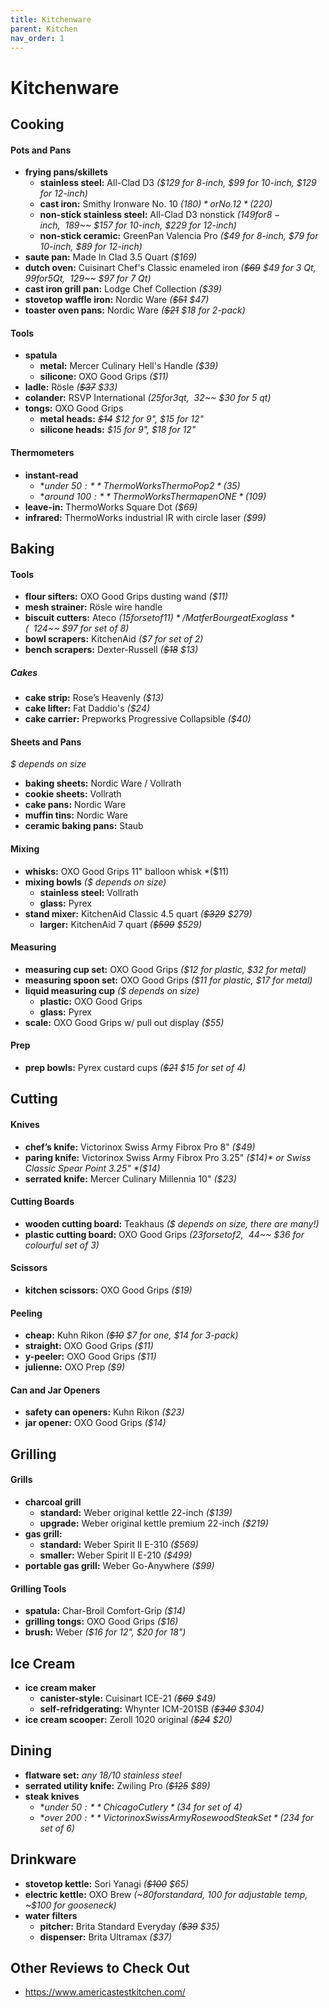 ```yaml
---
title: Kitchenware
parent: Kitchen
nav_order: 1
---
```

# Kitchenware

## Cooking

#### Pots and Pans

- **frying pans/skillets** 
	- **stainless steel:** All-Clad D3 *($129 for 8-inch, $99 for 10-inch, $129 for 12-inch)*
	- **cast iron:** Smithy Ironware No. 10 *($180)* or No. 12 *($220)*
	- **non-stick stainless steel:** All-Clad D3 nonstick *($149 for 8-inch, ~~$189~~ $157 for 10-inch, $229 for 12-inch)*
	- **non-stick ceramic:** GreenPan Valencia Pro *($49 for 8-inch, $79 for 10-inch, $89 for 12-inch)*
- **saute pan:** Made In Clad 3.5 Quart *($169)*
- **dutch oven:** Cuisinart Chef's Classic enameled iron *(~~$69~~ $49 for 3 Qt, $99 for 5 Qt, ~~$129~~ $97 for 7 Qt)* 
- **cast iron grill pan:** Lodge Chef Collection *($39)*
- **stovetop waffle iron:** Nordic Ware *(~~$51~~ $47)*
- **toaster oven pans:** Nordic Ware *(~~$21~~ $18 for 2-pack)*

#### Tools

- **spatula** 
	- **metal:** Mercer Culinary Hell's Handle *($39)*
	- **silicone:** OXO Good Grips *($11)*
- **ladle:** Rösle *(~~$37~~ $33)*
- **colander:** RSVP International *($25 for 3 qt, ~~$32~~ $30 for 5 qt)*
- **tongs:** OXO Good Grips 
	- **metal heads:** *~~$14~~ $12 for 9", $15 for 12"*
	- **silicone heads:** *$15 for 9", $18 for 12"*

#### Thermometers

- **instant-read** 
	- **under $50:** ThermoWorks ThermoPop 2 *($35)*
	- **around $100:** ThermoWorks Thermapen ONE *($109)*
- **leave-in:** ThermoWorks Square Dot *($69)*
- **infrared:** ThermoWorks industrial IR with circle laser *($99)*

## Baking

#### Tools

- **flour sifters:** OXO Good Grips dusting wand *($11)*
- **mesh strainer:** Rösle wire handle
- **biscuit cutters:** Ateco *($15 for set of 11)* / Matfer Bourgeat Exoglass  *(~~$124~~ $97 for set of 8)*
- **bowl scrapers:** KitchenAid *($7 for set of 2)*
- **bench scrapers:** Dexter-Russell *(~~$18~~ $13)*

##### Cakes

- **cake strip:** Rose’s Heavenly *($13)*
- **cake lifter:** Fat Daddio's *($24)*
- **cake carrier:** Prepworks Progressive Collapsible *($40)*

#### Sheets and Pans

*$ depends on size*
- **baking sheets:** Nordic Ware / Vollrath
- **cookie sheets:** Vollrath
- **cake pans:** Nordic Ware
- **muffin tins:** Nordic Ware
- **ceramic baking pans:** Staub

#### Mixing

- **whisks:** OXO Good Grips 11" balloon whisk *($11)
- **mixing bowls** *($ depends on size)*
	- **stainless steel:** Vollrath
	- **glass:** Pyrex
- **stand mixer:** KitchenAid Classic 4.5 quart *(~~$329~~ $279)*
	- **larger:** KitchenAid 7 quart *(~~$599~~ $529)*

#### Measuring

- **measuring cup set:** OXO Good Grips *($12 for plastic, $32 for metal)*
- **measuring spoon set:** OXO Good Grips *($11 for plastic, $17 for metal)*
- **liquid measuring cup** *($ depends on size)*
	- **plastic:** OXO Good Grips 
	- **glass:** Pyrex
- **scale:** OXO Good Grips w/ pull out display *($55)*

#### Prep

- **prep bowls:** Pyrex custard cups *(~~$21~~ $15 for set of 4)*

## Cutting

#### Knives

- **chef’s knife:** Victorinox Swiss Army Fibrox Pro 8" *($49)*
- **paring knife:** Victorinox Swiss Army Fibrox Pro 3.25" *($14)* or Swiss Classic Spear Point 3.25" *($14)*
- **serrated knife:** Mercer Culinary Millennia 10" *($23)*

#### Cutting Boards

- **wooden cutting board:** Teakhaus *($ depends on size, there are many!)*
- **plastic cutting board:** OXO Good Grips *($23 for set of 2, ~~$44~~ $36 for colourful set of 3)*

#### Scissors

- **kitchen scissors:** OXO Good Grips *($19)*

#### Peeling

- **cheap:** Kuhn Rikon *(~~$10~~ $7 for one, $14 for 3-pack)*
- **straight:** OXO Good Grips *($11)*
- **y-peeler:** OXO Good Grips *($11)*
- **julienne:** OXO Prep *($9)*

#### Can and Jar Openers

- **safety can openers:** Kuhn Rikon *($23)*
- **jar opener:** OXO Good Grips *($14)*

## Grilling

#### Grills

- **charcoal grill** 
	- **standard:** Weber original kettle 22-inch *($139)*
	- **upgrade:** Weber original kettle premium 22-inch *($219)*
- **gas grill:** 
	- **standard:** Weber Spirit II E-310 *($569)*
	- **smaller:** Weber Spirit II E-210 *($499)*
- **portable gas grill:** Weber Go-Anywhere *($99)*

#### Grilling Tools

- **spatula:** Char-Broil Comfort-Grip *($14)*
- **grilling tongs:** OXO Good Grips *($16)*
- **brush:** Weber *($16 for 12", $20 for 18")*

## Ice Cream

- **ice cream maker** 
	- **canister-style:** Cuisinart ICE-21 *(~~$69~~ $49)*
	- **self-refridgerating:** Whynter ICM-201SB *(~~$340~~ $304)*
- **ice cream scooper:** Zeroll 1020 original *(~~$24~~ $20)*

## Dining

- **flatware set:** *any 18/10 stainless steel*
- **serrated utility knife:** Zwiling Pro *(~~$125~~ $89)*
- **steak knives** 
	- **under $50:** Chicago Cutlery *($34 for set of 4)*
	- **over $200:** Victorinox Swiss Army Rosewood Steak Set *($234 for set of 6)*

## Drinkware

- **stovetop kettle:** Sori Yanagi *(~~$100~~ $65)*
- **electric kettle:** OXO Brew *(~$80 for standard, ~$100 for adjustable temp, ~$100 for gooseneck)*
- **water filters**
	- **pitcher:** Brita Standard Everyday *(~~$39~~ $35)*
	- **dispenser:** Brita Ultramax *($37)*

## Other Reviews to Check Out

- https://www.americastestkitchen.com/

